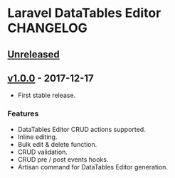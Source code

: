 # Laravel DataTables Editor CHANGELOG 

## [Unreleased]

## [v1.0.0] - 2017-12-17
- First stable release.

### Features
- DataTables Editor CRUD actions supported.
- Inline editing.
- Bulk edit & delete function.
- CRUD validation.
- CRUD pre / post events hooks.
- Artisan command for DataTables Editor generation.

[Unreleased]: https://github.com/yajra/laravel-datatables-editor/compare/v1.0.0...master
[v1.0.0]: https://github.com/yajra/laravel-datatables-editor/compare/master...v1.0.0
